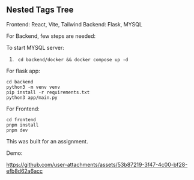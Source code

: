 ## Nested Tags Tree

Frontend: React, Vite, Tailwind
Backend: Flask, MYSQL

For Backend, few steps are needed:

To start MYSQL server:
1. ``` cd backend/docker && docker compose up -d```

For flask app:
```
cd backend
python3 -m venv venv
pip install -r requirements.txt
python3 app/main.py
```


For Frontend:
```
cd frontend
pnpm install
pnpm dev
```

This was built for an assignment.

Demo:



https://github.com/user-attachments/assets/53b87219-3f47-4c00-bf28-efb8d62a6acc


    

